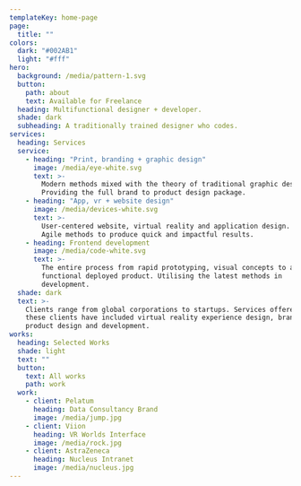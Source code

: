 ```yaml
---
templateKey: home-page
page:
  title: ""
colors:
  dark: "#002AB1"
  light: "#fff"
hero:
  background: /media/pattern-1.svg
  button:
    path: about
    text: Available for Freelance
  heading: Multifunctional designer + developer.
  shade: dark
  subheading: A traditionally trained designer who codes.
services:
  heading: Services
  service:
    - heading: "Print, branding + graphic design"
      image: /media/eye-white.svg
      text: >-
        Modern methods mixed with the theory of traditional graphic design.
        Providing the full brand to product design package.
    - heading: "App, vr + website design"
      image: /media/devices-white.svg
      text: >-
        User-centered website, virtual reality and application design. Using
        Agile methods to produce quick and impactful results.
    - heading: Frontend development
      image: /media/code-white.svg
      text: >-
        The entire process from rapid prototyping, visual concepts to a fully
        functional deployed product. Utilising the latest methods in
        development.
  shade: dark
  text: >-
    Clients range from global corporations to startups. Services offered to
    these clients have included virtual reality experience design, branding,
    product design and development.
works:
  heading: Selected Works
  shade: light
  text: ""
  button:
    text: All works
    path: work
  work:
    - client: Pelatum
      heading: Data Consultancy Brand
      image: /media/jump.jpg
    - client: Viion
      heading: VR Worlds Interface
      image: /media/rock.jpg
    - client: AstraZeneca
      heading: Nucleus Intranet
      image: /media/nucleus.jpg
---
```

